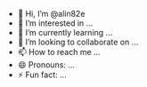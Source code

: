 - 👋 Hi, I’m @alin82e
- 👀 I’m interested in ...
- 🌱 I’m currently learning ...
- 💞️ I’m looking to collaborate on ...
- 📫 How to reach me ...
- 😄 Pronouns: ...
- ⚡ Fun fact: ...

<!---
alin82e/alin82e is a ✨ special ✨ repository because its `README.md` (this file) appears on your GitHub profile.
You can click the Preview link to take a look at your changes.
--->
